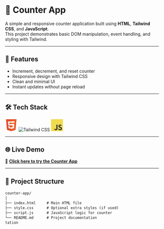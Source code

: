 # 🧮 Counter App

A simple and responsive counter application built using **HTML**, **Tailwind CSS**, and **JavaScript**.  
This project demonstrates basic DOM manipulation, event handling, and styling with Tailwind.

---

## 🚀 Features
- Increment, decrement, and reset counter
- Responsive design with Tailwind CSS
- Clean and minimal UI
- Instant updates without page reload

---

## 🛠️ Tech Stack
<p align="left">
  <img src="https://raw.githubusercontent.com/devicons/devicon/master/icons/html5/html5-original.svg" alt="HTML5" width="40" height="40"/>
  <img src="https://www.vectorlogo.zone/logos/tailwindcss/tailwindcss-icon.svg" alt="Tailwind CSS" width="40" height="40"/>
  <img src="https://raw.githubusercontent.com/devicons/devicon/master/icons/javascript/javascript-original.svg" alt="JavaScript" width="40" height="40"/>
</p>

---

## 🌐 Live Demo
🔗 [**Click here to try the Counter App**](https://counter-app79.netlify.app/)

---

## 📂 Project Structure
```plaintext
counter-app/
│
├── index.html     # Main HTML file
├── style.css      # Optional extra styles (if used)
├── script.js      # JavaScript logic for counter
└── README.md      # Project documentation
tation
